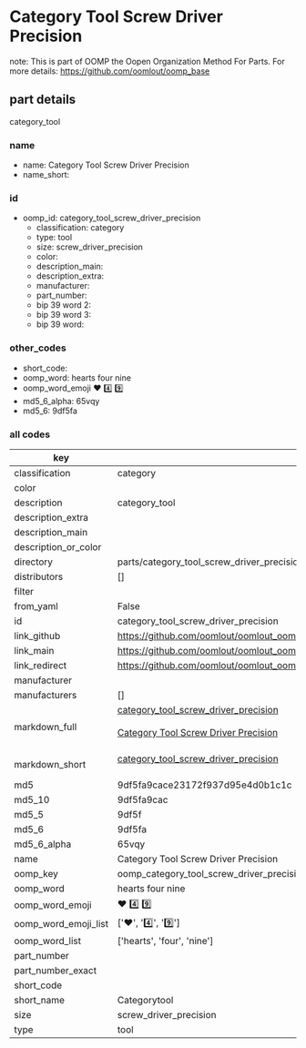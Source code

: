 # Category Tool Screw Driver Precision  

note: This is part of OOMP the Oopen Organization Method For Parts. For more details: https://github.com/oomlout/oomp_base

##  part details
  



category_tool



### name
* name: Category Tool Screw Driver Precision
* name_short: 
### id
* oomp_id: category_tool_screw_driver_precision
  * classification: category
  * type: tool
  * size: screw_driver_precision
  * color: 
  * description_main: 
  * description_extra: 
  * manufacturer: 
  * part_number: 
  * bip 39 word 2: 
  * bip 39 word 3: 
  * bip 39 word: 

### other_codes
* short_code: 
* oomp_word: hearts four nine
* oomp_word_emoji :hearts: :four: :nine:
* md5_6_alpha: 65vqy
* md5_6: 9df5fa









### all codes 
| key | value |  
| --- | --- |  
| classification | category |  
| color |  |  
| description | category_tool |  
| description_extra |  |  
| description_main |  |  
| description_or_color |   |  
| directory | parts/category_tool_screw_driver_precision |  
| distributors | [] |  
| filter |  |  
| from_yaml | False |  
| id | category_tool_screw_driver_precision |  
| link_github | https://github.com/oomlout/oomlout_oomp_version_1_messy/tree/main/parts/category_tool_screw_driver_precision |  
| link_main | https://github.com/oomlout/oomlout_oomp_version_1_messy/tree/main/parts/category_tool_screw_driver_precision |  
| link_redirect | https://github.com/oomlout/oomlout_oomp_version_1_messy/tree/main/parts/category_tool_screw_driver_precision |  
| manufacturer |  |  
| manufacturers | [] |  
| markdown_full | [category_tool_screw_driver_precision](none)<br>[](none)<br>[Category Tool Screw Driver Precision](none)<br><br> |  
| markdown_short | [category_tool_screw_driver_precision](none)<br><br> |  
| md5 | 9df5fa9cace23172f937d95e4d0b1c1c |  
| md5_10 | 9df5fa9cac |  
| md5_5 | 9df5f |  
| md5_6 | 9df5fa |  
| md5_6_alpha | 65vqy |  
| name | Category Tool Screw Driver Precision |  
| oomp_key | oomp_category_tool_screw_driver_precision |  
| oomp_word | hearts four nine |  
| oomp_word_emoji | :hearts: :four: :nine: |  
| oomp_word_emoji_list | [':hearts:', ':four:', ':nine:'] |  
| oomp_word_list | ['hearts', 'four', 'nine'] |  
| part_number |  |  
| part_number_exact |  |  
| short_code |  |  
| short_name | Categorytool |  
| size | screw_driver_precision |  
| type | tool |  
